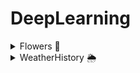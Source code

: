 # DeepLearning


<details>
  <summary>Flowers 🌻</summary>
  <br>
  

  - Classification and recognition of 17 types of flowers
  - Here is Dataset 👉🏻 **[17 Flowers](https://drive.google.com/file/d/1JXRl12EpBgHCIilgIhwjaaamntXWn0TB/view?usp=sharing)**.

  - Accuracy for test data with transfer learning:
     - - VGG16 : 68%
     - - Resnet50V2 : 83%
  
  
  </details>
  
  
  <details>
  <summary>WeatherHistory 🌦</summary>
  <br>
  

  -  Train the weather on many days of the year, so predict the weather on any day you want
  - Here is Dataset 👉🏻 **[Weather History]( https://drive.google.com/file/d/1JXRl12EpBgHCIilgIhwjaaamntXWn0TB/view?usp=sharing)**.

  - Loss for test data with Tensorflow-keras sequential layer: 2.7
    

 
